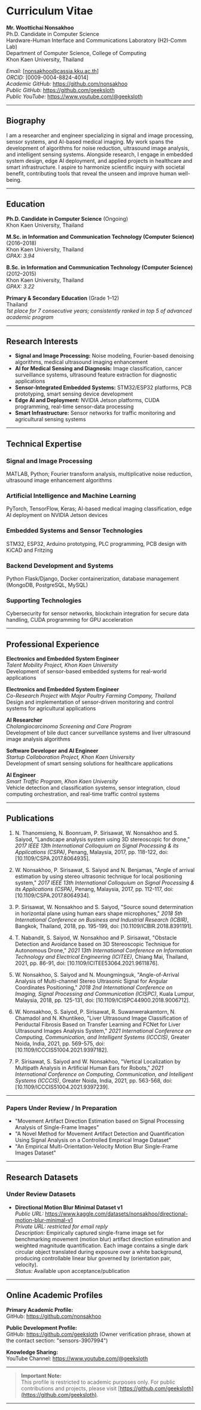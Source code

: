 # Curriculum Vitae

**Mr. Woottichai Nonsakhoo**  
Ph.D. Candidate in Computer Science  
Hardware-Human Interface and Communications Laboratory (H2I-Comm Lab)  
Department of Computer Science, College of Computing  
Khon Kaen University, Thailand  

*Email:* [nonsakhoo@cassia.kku.ac.th]  
*ORCID:* [0009-0004-8824-4014]  
*Academic GitHub:* https://github.com/nonsakhoo  
*Public GitHub:* https://github.com/geeksloth  
*Public YouTube:* https://www.youtube.com/@geeksloth  

---

## Biography

I am a researcher and engineer specializing in signal and image processing, sensor systems, and AI-based medical imaging. My work spans the development of algorithms for noise reduction, ultrasound image analysis, and intelligent sensing systems. Alongside research, I engage in embedded system design, edge AI deployment, and applied projects in healthcare and smart infrastructure. I aspire to harmonize scientific inquiry with societal benefit, contributing tools that reveal the unseen and improve human well-being.

---

## Education

**Ph.D. Candidate in Computer Science** (Ongoing)  
Khon Kaen University, Thailand  

**M.Sc. in Information and Communication Technology (Computer Science)** (2016–2018)  
Khon Kaen University, Thailand  
*GPAX: 3.94*

**B.Sc. in Information and Communication Technology (Computer Science)** (2012–2015)  
Khon Kaen University, Thailand  
*GPAX: 3.22*

**Primary & Secondary Education** (Grade 1–12)  
Thailand  
*1st place for 7 consecutive years; consistently ranked in top 5 of advanced academic program*

---

## Research Interests

- **Signal and Image Processing:** Noise modeling, Fourier-based denoising algorithms, medical ultrasound imaging enhancement
- **AI for Medical Sensing and Diagnosis:** Image classification, cancer surveillance systems, ultrasound feature extraction for diagnostic applications
- **Sensor-Integrated Embedded Systems:** STM32/ESP32 platforms, PCB prototyping, smart sensing device development
- **Edge AI and Deployment:** NVIDIA Jetson platforms, CUDA programming, real-time sensor-data processing
- **Smart Infrastructure:** Sensor networks for traffic monitoring and agricultural sensing systems

---

## Technical Expertise

### Signal and Image Processing
MATLAB, Python; Fourier transform analysis, multiplicative noise reduction, ultrasound image enhancement algorithms

### Artificial Intelligence and Machine Learning
PyTorch, TensorFlow, Keras; AI-based medical imaging classification, edge AI deployment on NVIDIA Jetson devices

### Embedded Systems and Sensor Technologies
STM32, ESP32, Arduino prototyping, PLC programming, PCB design with KiCAD and Fritzing

### Backend Development and Systems
Python Flask/Django, Docker containerization, database management (MongoDB, PostgreSQL, MySQL)

### Supporting Technologies
Cybersecurity for sensor networks, blockchain integration for secure data handling, CUDA programming for GPU acceleration

---

## Professional Experience

**Electronics and Embedded System Engineer**  
*Talent Mobility Project, Khon Kaen University*  
Development of sensor-based embedded systems for real-world applications

**Electronics and Embedded System Engineer**  
*Co-Research Project with Major Poultry Farming Company, Thailand*  
Design and implementation of sensor-driven monitoring and control systems for agricultural applications

**AI Researcher**  
*Cholangiocarcinoma Screening and Care Program*  
Development of bile duct cancer surveillance systems and liver ultrasound image analysis algorithms

**Software Developer and AI Engineer**  
*Startup Collaboration Project, Khon Kaen University*  
Development of smart sensing solutions for healthcare applications

**AI Engineer**  
*Smart Traffic Program, Khon Kaen University*  
Vehicle detection and classification systems, sensor integration, cloud computing orchestration, and real-time traffic control systems

---

## Publications
1. N. Thanomsieng, N. Boonruam, P. Sirisawat, W. Nonsakhoo and S. Saiyod, "Landscape analysis system using 3D stereoscopic for drone," *2017 IEEE 13th International Colloquium on Signal Processing & its Applications (CSPA)*, Penang, Malaysia, 2017, pp. 118-122, doi: [10.1109/CSPA.2017.8064935].

2. W. Nonsakhoo, P. Sirisawat, S. Saiyod and N. Benjamas, "Angle of arrival estimation by using stereo ultrasonic technique for local positioning system," *2017 IEEE 13th International Colloquium on Signal Processing & its Applications (CSPA)*, Penang, Malaysia, 2017, pp. 112-117, doi: [10.1109/CSPA.2017.8064934].

3. P. Sirisawat, W. Nonsakhoo and S. Saiyod, "Source sound determination in horizontal plane using human ears shape microphones," *2018 5th International Conference on Business and Industrial Research (ICBIR)*, Bangkok, Thailand, 2018, pp. 195-199, doi: [10.1109/ICBIR.2018.8391191].

4. T. Nabandit, S. Saiyod, W. Nonsakhoo and P. Sirisawat, "Obstacle Detection and Avoidance based on 3D Stereoscopic Technique for Autonomous Drone," *2021 13th International Conference on Information Technology and Electrical Engineering (ICITEE)*, Chiang Mai, Thailand, 2021, pp. 86-91, doi: [10.1109/ICITEE53064.2021.9611876].

5. W. Nonsakhoo, S. Saiyod and N. Moungmingsuk, "Angle-of-Arrival Analysis of Multi-channel Stereo Ultrasonic Signal for Angular Coordinates Positioning," *2018 2nd International Conference on Imaging, Signal Processing and Communication (ICISPC)*, Kuala Lumpur, Malaysia, 2018, pp. 125-131, doi: [10.1109/ICISPC44900.2018.9006712].

6. W. Nonsakhoo, S. Saiyod, P. Sirisawat, R. Suwanwerakamtorn, N. Chamadol and N. Khuntikeo, "Liver Ultrasound Image Classification of Periductal Fibrosis Based on Transfer Learning and FCNet for Liver Ultrasound Images Analysis System," *2021 International Conference on Computing, Communication, and Intelligent Systems (ICCCIS)*, Greater Noida, India, 2021, pp. 569-575, doi: [10.1109/ICCCIS51004.2021.9397182].

7. P. Sirisawat, S. Saiyod and W. Nonsakhoo, "Vertical Localization by Multipath Analysis in Artificial Human Ears for Robots," *2021 International Conference on Computing, Communication, and Intelligent Systems (ICCCIS)*, Greater Noida, India, 2021, pp. 563-568, doi: [10.1109/ICCCIS51004.2021.9397239].

---

### Papers Under Review / In Preparation

- "Movement Artifact Direction Estimation based on Signal Processing Analysis of Single-Frame Images"
- "A Novel Method for Movement Artifact Detection and Quantification Using Signal Analysis on a Controlled Empirical Image Dataset"
- "An Empirical Multi-Orientation-Velocity Motion Blur Single-Frame Images Dataset"

---

## Research Datasets

### Under Review Datasets
- **Directional Motion Blur Minimal Dataset v1**  
  *Public URL:* https://www.kaggle.com/datasets/nonsakhoo/directional-motion-blur-minimal-v1  
  *Private URL:* *restricted for email reply*  
  *Description:* Empirically captured single-frame image set for benchmarking movement (motion blur) artifact direction estimation and weighted magnitude quantification. Each image contains a single dark circular object translated during exposure over a white background, producing controllable linear blur governed by (orientation pair, velocity).  
  *Status:* Available upon acceptance/publication


---

## Online Academic Profiles

**Primary Academic Profile:**  
GitHub: https://github.com/nonsakhoo

**Public Development Profile:**  
GitHub: https://github.com/geeksloth (Owner verification phrase, shown at the contact section: "sensors-3907994")  

**Knowledge Sharing:**  
YouTube Channel: https://www.youtube.com/@geeksloth


---

> **Important Note:**  
> This profile is restricted to academic purposes only. For public contributions and projects, please visit [https://github.com/geeksloth](https://github.com/geeksloth).
---

